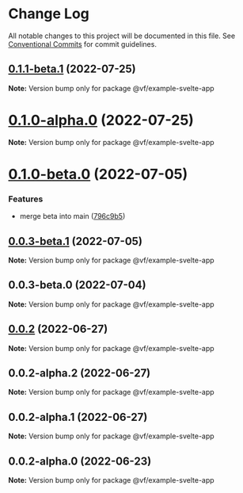 # Change Log

All notable changes to this project will be documented in this file.
See [Conventional Commits](https://conventionalcommits.org) for commit guidelines.

## [0.1.1-beta.1](https://vfuk-digital.visualstudio.com/Digital/_git/lib-web-federation-utils/compare/@vf/example-svelte-app@0.0.3-beta.1...@vf/example-svelte-app@0.1.1-beta.1) (2022-07-25)

**Note:** Version bump only for package @vf/example-svelte-app





# [0.1.0-alpha.0](https://dev.azure.com/vfuk-digital/Digital/_git/lib-web-federation-utils/compare/@vf/example-svelte-app@0.0.2...@vf/example-svelte-app@0.1.0-alpha.0) (2022-07-25)

**Note:** Version bump only for package @vf/example-svelte-app





# [0.1.0-beta.0](https://vfuk-digital.visualstudio.com/Digital/_git/lib-web-federation-utils/compare/@vf/example-svelte-app@0.0.2...@vf/example-svelte-app@0.1.0-beta.0) (2022-07-05)


### Features

* merge beta into main ([796c9b5](https://vfuk-digital.visualstudio.com/Digital/_git/lib-web-federation-utils/commits/796c9b519e5c8ff45c0279ac7ee8356608108439))





## [0.0.3-beta.1](https://vfuk-digital.visualstudio.com/Digital/_git/lib-web-federation-utils/compare/@vf/example-svelte-app@0.0.2...@vf/example-svelte-app@0.0.3-beta.1) (2022-07-05)

**Note:** Version bump only for package @vf/example-svelte-app





## 0.0.3-beta.0 (2022-07-04)

**Note:** Version bump only for package @vf/example-svelte-app





## [0.0.2](https://vfuk-digital.visualstudio.com/Digital/_git/lib-web-federation-utils/compare/@vf/example-svelte-app@0.0.2-alpha.2...@vf/example-svelte-app@0.0.2) (2022-06-27)

**Note:** Version bump only for package @vf/example-svelte-app





## 0.0.2-alpha.2 (2022-06-27)

**Note:** Version bump only for package @vf/example-svelte-app





## 0.0.2-alpha.1 (2022-06-27)

**Note:** Version bump only for package @vf/example-svelte-app





## 0.0.2-alpha.0 (2022-06-23)

**Note:** Version bump only for package @vf/example-svelte-app
